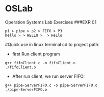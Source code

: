 # OSLab
Operation Systems Lab Exercises 
###EXR 01:
```
p1 > pipe > p2 > FIFO > P3
hello > > HELLO >  > HeLlo
```
#Quick use
in linux terminal cd to project path:
* first Run client program
```{r, engine='bash', count_lines}
g++ fifoClient.c -o fifoClient.o 
./fifoClient.o 
```
* After run client, we run server FIFO:

```{r, engine='bash', count_lines}
g++ pipe-ServerFIFO.c -o pipe-ServerFIFO.o
./pipe-ServerFIFO.o
```
